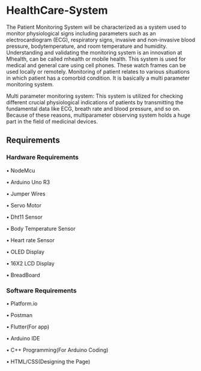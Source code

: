 # HealthCare-System

The Patient Monitoring System will be characterized as a system used to monitor
physiological signs including parameters such as an electrocardiogram (ECG),
respiratory signs, invasive and non-invasive blood pressure, bodytemperature, and
room temperature and humidity. Understanding and validating the monitoring
system is an innovation at Mhealth, can be called mhealth or mobile health. This
system is used for medical and general care using cell phones. These watch frames
can be used locally or remotely. Monitoring of patient relates to various situations
in which patient has a comorbid condition. It is basically a multi parameter monitoring system.

Multi parameter monitoring system: This system is utilized for
checking different crucial physiological indications of patients by transmitting the
fundamental data like ECG, breath rate and blood pressure, and so on.
Because of these reasons, multiparameter observing system holds a huge part in the
field of medicinal devices. 

## Requirements
### Hardware Requirements

• NodeMcu

• Arduino Uno R3

• Jumper Wires

• Servo Motor

• Dht11 Sensor

• Body Temperature Sensor

• Heart rate Sensor

• OLED Display

• 16X2 LCD Display

• BreadBoard

### Software Requirements

• Platform.io

• Postman

• Flutter(For app)

• Arduino IDE

• C++ Programming(For Arduino Coding)

• HTML/CSS(Designing the Page)

